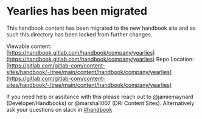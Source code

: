 # Yearlies has been migrated

This handbook content has been migrated to the new handbook site and as such this directory
has been locked from further changes.

Viewable content: [https://handbook.gitlab.com/handbook/company/yearlies](https://handbook.gitlab.com/handbook/company/yearlies)
Repo Location: [https://gitlab.com/gitlab-com/content-sites/handbook/-/tree/main/content/handbook/company/yearlies](https://gitlab.com/gitlab-com/content-sites/handbook/-/tree/main/content/handbook/company/yearlies)

If you need help or assitance with this please reach out to @jamiemaynard (Developer/Handbooks) or
@marshall007 (DRI Content Sites).  Alternatively ask your questions on slack in [#handbook](https://gitlab.slack.com/archives/C81PT2ALD)

